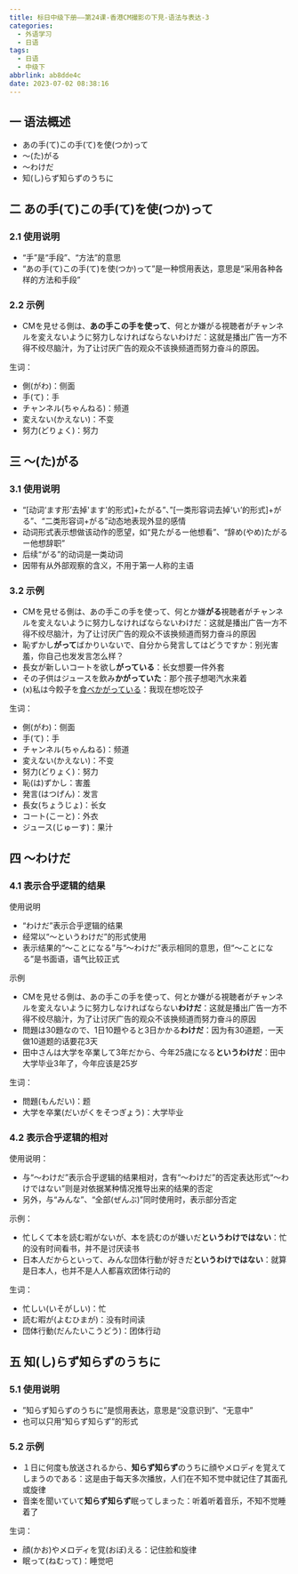```yaml
---
title: 标日中级下册——第24课-香港CM撮影の下見-语法与表达-3
categories:
  - 外语学习
  - 日语
tags:
  - 日语
  - 中级下
abbrlink: ab8dde4c
date: 2023-07-02 08:38:16
---
```

## 一 语法概述

* あの手(て)この手(て)を使(つか)って
* ～(た)がる
* ～わけだ
* 知(し)らず知らずのうちに

<!--more-->

## 二 あの手(て)この手(て)を使(つか)って

### 2.1 使用说明

* “手”是“手段”、“方法”的意思
* “あの手(て)この手(て)を使(つか)って”是一种惯用表达，意思是“采用各种各样的方法和手段”

### 2.2 示例

* CMを見せる側は、**あの手この手を使って**、何とか嫌がる視聴者がチャンネルを変えないように努力しなければならないわけだ：这就是播出广告一方不得不绞尽脑汁，为了让讨厌广告的观众不该换频道而努力奋斗的原因。

生词：

* 側(がわ)：侧面
* 手(て)：手
* チャンネル(ちゃんねる)：频道
* 変えない(かえない)：不变
* 努力(どりょく)：努力

## 三 ～(た)がる

### 3.1 使用说明

* “[动词‘ます形’去掉'ます'的形式]+たがる”、”[一类形容词去掉‘い’的形式]+がる”、“二类形容词+がる”动态地表现外显的感情
* 动词形式表示想做该动作的愿望，如“見たがるー他想看”、“辞め(やめ)たがるー他想辞职”
* 后续“がる”的动词是一类动词
* 因带有从外部观察的含义，不用于第一人称的主语

### 3.2 示例

* CMを見せる側は、あの手この手を使って、何とか嫌**がる**視聴者がチャンネルを変えないように努力しなければならないわけだ：这就是播出广告一方不得不绞尽脑汁，为了让讨厌广告的观众不该换频道而努力奋斗的原因
* 恥ずかし**がって**ばかりいないで、自分から発言してはどうですか：别光害羞，你自己也发发言怎么样？
* 長女が新しいコートを欲し**がっている**：长女想要一件外套
* その子供はジュースを飲み**かがっていた**：那个孩子想喝汽水来着
* (x)私は今餃子を<u>食べかがっている</u>：我现在想吃饺子

生词：

* 側(がわ)：侧面
* 手(て)：手
* チャンネル(ちゃんねる)：频道
* 変えない(かえない)：不变
* 努力(どりょく)：努力
* 恥(は)ずかし：害羞
* 発言(はつげん)：发言
* 長女(ちょうじょ)：长女
* コート(こーと)：外衣
* ジュース(じゅーす)：果汁

## 四 ～わけだ

### 4.1 表示合乎逻辑的结果

使用说明

* “わけだ”表示合乎逻辑的结果
* 经常以“～というわけだ”的形式使用
* 表示结果的“～ことになる”与“～わけだ”表示相同的意思，但“～ことになる”是书面语，语气比较正式

示例

* CMを見せる側は、あの手この手を使って、何とか嫌がる視聴者がチャンネルを変えないように努力しなければならない**わけだ**：这就是播出广告一方不得不绞尽脑汁，为了让讨厌广告的观众不该换频道而努力奋斗的原因
* 問題は30題なので、1日10題やると3日かかる**わけだ**：因为有30道题，一天做10道题的话要花3天
* 田中さんは大学を卒業して3年だから、今年25歳になる**というわけだ**：田中大学毕业3年了，今年应该是25岁

生词：

* 問題(もんだい)：题
* 大学を卒業(だいがくをそつぎょう)：大学毕业

### 4.2 表示合乎逻辑的相对

使用说明：

* 与“～わけだ”表示合乎逻辑的结果相对，含有“～わけだ”的否定表达形式“～わけではない”则是对依据某种情况推导出来的结果的否定
* 另外，与“みんな”、“全部(ぜんぶ)”同时使用时，表示部分否定

示例：

* 忙しくて本を読む暇がないが、本を読むのが嫌いだ**というわけではない**：忙的没有时间看书，并不是讨厌读书
* 日本人だからといって、みんな団体行動が好きだ**というわけではない**：就算是日本人，也并不是人人都喜欢团体行动的

生词：

* 忙しい(いそがしい)：忙
* 読む暇が(よむひまが)：没有时间读
* 団体行動(だんたいこうどう)：团体行动

## 五  知(し)らず知らずのうちに

### 5.1 使用说明

* ”知らず知らずのうちに”是惯用表达，意思是“没意识到”、“无意中”
* 也可以只用“知らず知らず”的形式

### 5.2 示例

* １日に何度も放送されるから、**知らず知らず**のうちに顔やメロディを覚えてしまうのである：这是由于每天多次播放，人们在不知不觉中就记住了其面孔或旋律
* 音楽を聞いていて**知らず知らず**眠ってしまった：听着听着音乐，不知不觉睡着了

生词：

* 顔(かお)やメロディを覚(おぼ)える：记住脸和旋律
* 眠って(ねむって)：睡觉吧

